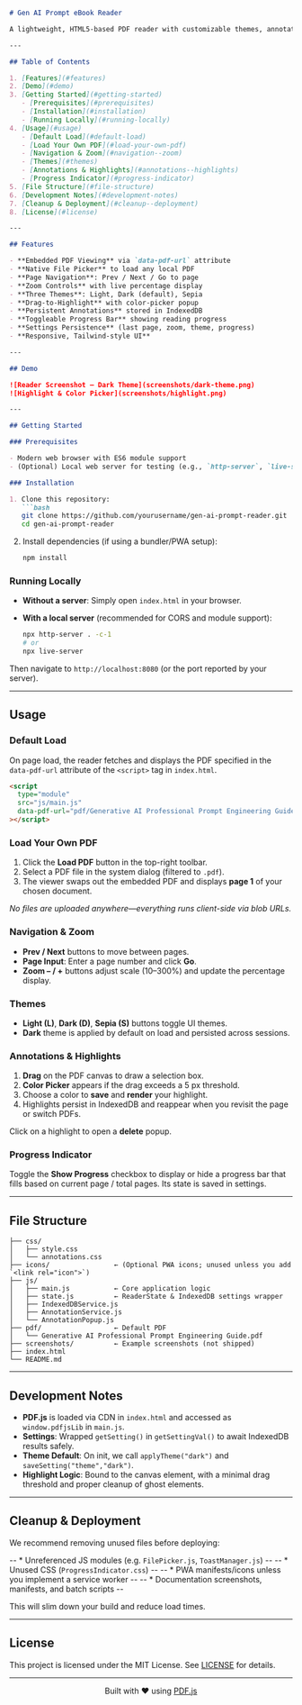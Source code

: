 ````markdown
# Gen AI Prompt eBook Reader

A lightweight, HTML5-based PDF reader with customizable themes, annotation support, and the ability to load any local PDF file. Built on [PDF.js][pdfjs] and leveraging IndexedDB for persistent settings and highlights.

---

## Table of Contents

1. [Features](#features)  
2. [Demo](#demo)  
3. [Getting Started](#getting-started)  
   - [Prerequisites](#prerequisites)  
   - [Installation](#installation)  
   - [Running Locally](#running-locally)  
4. [Usage](#usage)  
   - [Default Load](#default-load)  
   - [Load Your Own PDF](#load-your-own-pdf)  
   - [Navigation & Zoom](#navigation--zoom)  
   - [Themes](#themes)  
   - [Annotations & Highlights](#annotations--highlights)  
   - [Progress Indicator](#progress-indicator)  
5. [File Structure](#file-structure)  
6. [Development Notes](#development-notes)  
7. [Cleanup & Deployment](#cleanup--deployment)  
8. [License](#license)  

---

## Features

- **Embedded PDF Viewing** via `data-pdf-url` attribute  
- **Native File Picker** to load any local PDF  
- **Page Navigation**: Prev / Next / Go to page  
- **Zoom Controls** with live percentage display  
- **Three Themes**: Light, Dark (default), Sepia  
- **Drag-to-Highlight** with color-picker popup  
- **Persistent Annotations** stored in IndexedDB  
- **Toggleable Progress Bar** showing reading progress  
- **Settings Persistence** (last page, zoom, theme, progress)  
- **Responsive, Tailwind-style UI**  

---

## Demo

![Reader Screenshot – Dark Theme](screenshots/dark-theme.png)  
![Highlight & Color Picker](screenshots/highlight.png)

---

## Getting Started

### Prerequisites

- Modern web browser with ES6 module support  
- (Optional) Local web server for testing (e.g., `http-server`, `live-server`)

### Installation

1. Clone this repository:  
   ```bash
   git clone https://github.com/yourusername/gen-ai-prompt-reader.git
   cd gen-ai-prompt-reader
````

2. Install dependencies (if using a bundler/PWA setup):

   ```bash
   npm install
   ```

### Running Locally

* **Without a server**:
  Simply open `index.html` in your browser.
* **With a local server** (recommended for CORS and module support):

  ```bash
  npx http-server . -c-1
  # or
  npx live-server
  ```

Then navigate to `http://localhost:8080` (or the port reported by your server).

---

## Usage

### Default Load

On page load, the reader fetches and displays the PDF specified in the `data-pdf-url` attribute of the `<script>` tag in `index.html`.

```html
<script
  type="module"
  src="js/main.js"
  data-pdf-url="pdf/Generative AI Professional Prompt Engineering Guide - First Edition Release 9.0.pdf"
></script>
```

### Load Your Own PDF

1. Click the **Load PDF** button in the top-right toolbar.
2. Select a PDF file in the system dialog (filtered to `.pdf`).
3. The viewer swaps out the embedded PDF and displays **page 1** of your chosen document.

*No files are uploaded anywhere—everything runs client-side via blob URLs.*

### Navigation & Zoom

* **Prev / Next** buttons to move between pages.
* **Page Input**: Enter a page number and click **Go**.
* **Zoom – / +** buttons adjust scale (10–300%) and update the percentage display.

### Themes

* **Light (L)**, **Dark (D)**, **Sepia (S)** buttons toggle UI themes.
* **Dark** theme is applied by default on load and persisted across sessions.

### Annotations & Highlights

1. **Drag** on the PDF canvas to draw a selection box.
2. **Color Picker** appears if the drag exceeds a 5 px threshold.
3. Choose a color to **save** and **render** your highlight.
4. Highlights persist in IndexedDB and reappear when you revisit the page or switch PDFs.

Click on a highlight to open a **delete** popup.

### Progress Indicator

Toggle the **Show Progress** checkbox to display or hide a progress bar that fills based on current page / total pages. Its state is saved in settings.

---

## File Structure

```
├── css/
│   ├── style.css
│   └── annotations.css
├── icons/                ← (Optional PWA icons; unused unless you add `<link rel="icon">`)
├── js/
│   ├── main.js           ← Core application logic
│   ├── state.js          ← ReaderState & IndexedDB settings wrapper
│   ├── IndexedDBService.js
│   ├── AnnotationService.js
│   └── AnnotationPopup.js
├── pdf/                  ← Default PDF
│   └── Generative AI Professional Prompt Engineering Guide.pdf
├── screenshots/          ← Example screenshots (not shipped)
├── index.html
└── README.md
```

---

## Development Notes

* **PDF.js** is loaded via CDN in `index.html` and accessed as `window.pdfjsLib` in `main.js`.
* **Settings**: Wrapped `getSetting()` in `getSettingVal()` to await IndexedDB results safely.
* **Theme Default**: On init, we call `applyTheme("dark")` and `saveSetting("theme","dark")`.
* **Highlight Logic**: Bound to the canvas element, with a minimal drag threshold and proper cleanup of ghost elements.

---

## Cleanup & Deployment

We recommend removing unused files before deploying:

-- * Unreferenced JS modules (e.g. `FilePicker.js`, `ToastManager.js`) --
-- * Unused CSS (`ProgressIndicator.css`) --
-- * PWA manifests/icons unless you implement a service worker --
-- * Documentation screenshots, manifests, and batch scripts --

This will slim down your build and reduce load times.

---

## License

This project is licensed under the MIT License. See [LICENSE](LICENSE) for details.

---

<p align="center">
  Built with ❤️ using <a href="https://mozilla.github.io/pdf.js/">PDF.js</a>
</p>

[pdfjs]: https://mozilla.github.io/pdf.js/

```
```
